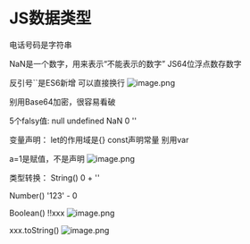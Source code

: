 # JS数据类型

电话号码是字符串


NaN是一个数字，用来表示“不能表示的数字”
JS64位浮点数存数字


反引号``是ES6新增
可以直接换行
![image.png](https://cdn.nlark.com/yuque/0/2020/png/1753813/1596210097768-ef99ad58-9fb0-4f19-8f70-c79dfec8c753.png#align=left&display=inline&height=113&margin=%5Bobject%20Object%5D&name=image.png&originHeight=136&originWidth=329&size=4308&status=done&style=none&width=274)


别用Base64加密，很容易看破


5个falsy值:
null 
undefined 
NaN 
0 
''


变量声明：
let的作用域是{}
const声明常量
别用var




a=1是赋值，不是声明
![image.png](https://cdn.nlark.com/yuque/0/2020/png/1753813/1596204863864-ce11f6f7-124b-4ed5-84d2-e64dab5f3a2e.png#align=left&display=inline&height=126&margin=%5Bobject%20Object%5D&name=image.png&originHeight=252&originWidth=291&size=45797&status=done&style=none&width=145.5)


类型转换：
String()
0 + ''


Number()
'123' - 0


Boolean()
!!xxx
![image.png](https://cdn.nlark.com/yuque/0/2020/png/1753813/1596209975402-3b916218-f6e2-4283-b958-10d4e79e8c7f.png#align=left&display=inline&height=105&margin=%5Bobject%20Object%5D&name=image.png&originHeight=134&originWidth=195&size=3096&status=done&style=none&width=153)


xxx.toString()
![image.png](https://cdn.nlark.com/yuque/0/2020/png/1753813/1596210056708-49d72313-6e63-4313-9bbf-26f57061b21f.png#align=left&display=inline&height=80&margin=%5Bobject%20Object%5D&name=image.png&originHeight=132&originWidth=523&size=6562&status=done&style=none&width=317)






